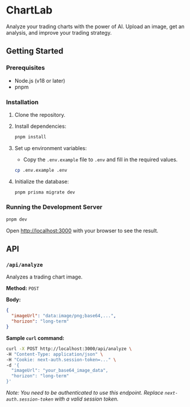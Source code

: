 # ChartLab

Analyze your trading charts with the power of AI. Upload an image, get an analysis, and improve your trading strategy.

## Getting Started

### Prerequisites

- Node.js (v18 or later)
- pnpm

### Installation

1.  Clone the repository.

2.  Install dependencies:
    ```bash
    pnpm install
    ```

3.  Set up environment variables:
    -   Copy the `.env.example` file to `.env` and fill in the required values.
    ```bash
    cp .env.example .env
    ```

4.  Initialize the database:
    ```bash
    pnpm prisma migrate dev
    ```

### Running the Development Server

```bash
pnpm dev
```

Open [http://localhost:3000](http://localhost:3000) with your browser to see the result.

## API

### `/api/analyze`

Analyzes a trading chart image.

**Method:** `POST`

**Body:**

```json
{
  "imageUrl": "data:image/png;base64,...",
  "horizon": "long-term"
}
```

**Sample `curl` command:**

```bash
curl -X POST http://localhost:3000/api/analyze \
-H "Content-Type: application/json" \
-H "Cookie: next-auth.session-token=..." \
-d '{
  "imageUrl": "your_base64_image_data",
  "horizon": "long-term"
}'
```
*Note: You need to be authenticated to use this endpoint. Replace `next-auth.session-token` with a valid session token.*